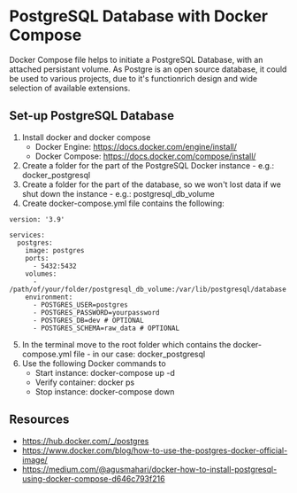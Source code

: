 # PostgreSQL Database with Docker Compose

Docker Compose file helps to initiate a PostgreSQL Database, with an attached persistant volume. As Postgre is an open source database, it could be used to various projects, due to it's functionrich design and wide selection of available extensions.

## Set-up PostgreSQL Database

 1. Install docker and docker compose
    - Docker Engine: https://docs.docker.com/engine/install/
    - Docker Compose: https://docs.docker.com/compose/install/
 2. Create a folder for the part of the PostgreSQL Docker instance - e.g.: docker_postgresql
 3. Create a folder for the part of the database, so we won't lost data if we shut down the instance - e.g.: postgresql_db_volume
 4. Create docker-compose.yml file contains the following:

```
version: '3.9'

services:
  postgres:
    image: postgres
    ports:
      - 5432:5432
    volumes:
      - /path/of/your/folder/postgresql_db_volume:/var/lib/postgresql/database
    environment:
      - POSTGRES_USER=postgres
      - POSTGRES_PASSWORD=yourpassword
      - POSTGRES_DB=dev # OPTIONAL
      - POSTGRES_SCHEMA=raw_data # OPTIONAL
```
 5. In the terminal move to the root folder which contains the docker-compose.yml file - in our case: docker_postgresql
 6. Use the following Docker commands to
    - Start instance: docker-compose up -d
    - Verify container: docker ps
    - Stop instance: docker-compose down

## Resources

 - https://hub.docker.com/_/postgres
 - https://www.docker.com/blog/how-to-use-the-postgres-docker-official-image/
 - https://medium.com/@agusmahari/docker-how-to-install-postgresql-using-docker-compose-d646c793f216
